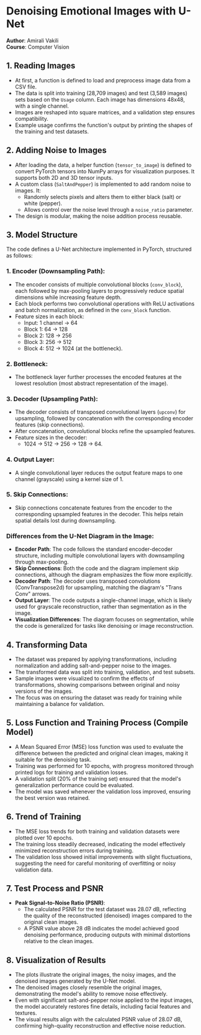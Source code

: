 # Denoising Emotional Images with U-Net

**Author**: Amirali Vakili  
**Course**: Computer Vision

## 1. Reading Images
- At first, a function is defined to load and preprocess image data from a CSV file.
- The data is split into training (28,709 images) and test (3,589 images) sets based on the `Usage` column. Each image has dimensions 48x48, with a single channel.
- Images are reshaped into square matrices, and a validation step ensures compatibility.
- Example usage confirms the function's output by printing the shapes of the training and test datasets.

## 2. Adding Noise to Images
- After loading the data, a helper function (`tensor_to_image`) is defined to convert PyTorch tensors into NumPy arrays for visualization purposes. It supports both 2D and 3D tensor inputs.
- A custom class (`SaltAndPepper`) is implemented to add random noise to images. It:
  - Randomly selects pixels and alters them to either black (salt) or white (pepper).
  - Allows control over the noise level through a `noise_ratio` parameter.
- The design is modular, making the noise addition process reusable.

## 3. Model Structure
The code defines a U-Net architecture implemented in PyTorch, structured as follows:

### 1. Encoder (Downsampling Path):
- The encoder consists of multiple convolutional blocks (`conv_block`), each followed by max-pooling layers to progressively reduce spatial dimensions while increasing feature depth.
- Each block performs two convolutional operations with ReLU activations and batch normalization, as defined in the `conv_block` function.
- Feature sizes in each block:
  - Input: 1 channel → 64
  - Block 1: 64 → 128
  - Block 2: 128 → 256
  - Block 3: 256 → 512
  - Block 4: 512 → 1024 (at the bottleneck).

### 2. Bottleneck:
- The bottleneck layer further processes the encoded features at the lowest resolution (most abstract representation of the image).

### 3. Decoder (Upsampling Path):
- The decoder consists of transposed convolutional layers (`upconv`) for upsampling, followed by concatenation with the corresponding encoder features (skip connections).
- After concatenation, convolutional blocks refine the upsampled features.
- Feature sizes in the decoder:
  - 1024 → 512 → 256 → 128 → 64.

### 4. Output Layer:
- A single convolutional layer reduces the output feature maps to one channel (grayscale) using a kernel size of 1.

### 5. Skip Connections:
- Skip connections concatenate features from the encoder to the corresponding upsampled features in the decoder. This helps retain spatial details lost during downsampling.

### Differences from the U-Net Diagram in the Image:
- **Encoder Path**: The code follows the standard encoder-decoder structure, including multiple convolutional layers with downsampling through max-pooling.
- **Skip Connections**: Both the code and the diagram implement skip connections, although the diagram emphasizes the flow more explicitly.
- **Decoder Path**: The decoder uses transposed convolutions (ConvTranspose2d) for upsampling, matching the diagram's "Trans Conv" arrows.
- **Output Layer**: The code outputs a single-channel image, which is likely used for grayscale reconstruction, rather than segmentation as in the image.
- **Visualization Differences**: The diagram focuses on segmentation, while the code is generalized for tasks like denoising or image reconstruction.

## 4. Transforming Data
- The dataset was prepared by applying transformations, including normalization and adding salt-and-pepper noise to the images.
- The transformed data was split into training, validation, and test subsets.
- Sample images were visualized to confirm the effects of transformations, showing comparisons between original and noisy versions of the images.
- The focus was on ensuring the dataset was ready for training while maintaining a balance for validation.

## 5. Loss Function and Training Process (Compile Model)
- A Mean Squared Error (MSE) loss function was used to evaluate the difference between the predicted and original clean images, making it suitable for the denoising task.
- Training was performed for 10 epochs, with progress monitored through printed logs for training and validation losses.
- A validation split (20% of the training set) ensured that the model's generalization performance could be evaluated.
- The model was saved whenever the validation loss improved, ensuring the best version was retained.

## 6. Trend of Training
- The MSE loss trends for both training and validation datasets were plotted over 10 epochs.
- The training loss steadily decreased, indicating the model effectively minimized reconstruction errors during training.
- The validation loss showed initial improvements with slight fluctuations, suggesting the need for careful monitoring of overfitting or noisy validation data.

## 7. Test Process and PSNR
- **Peak Signal-to-Noise Ratio (PSNR)**:
  - The calculated PSNR for the test dataset was 28.07 dB, reflecting the quality of the reconstructed (denoised) images compared to the original clean images.
  - A PSNR value above 28 dB indicates the model achieved good denoising performance, producing outputs with minimal distortions relative to the clean images.

## 8. Visualization of Results
- The plots illustrate the original images, the noisy images, and the denoised images generated by the U-Net model.
- The denoised images closely resemble the original images, demonstrating the model's ability to remove noise effectively.
- Even with significant salt-and-pepper noise applied to the input images, the model accurately restores fine details, including facial features and textures.
- The visual results align with the calculated PSNR value of 28.07 dB, confirming high-quality reconstruction and effective noise reduction.
